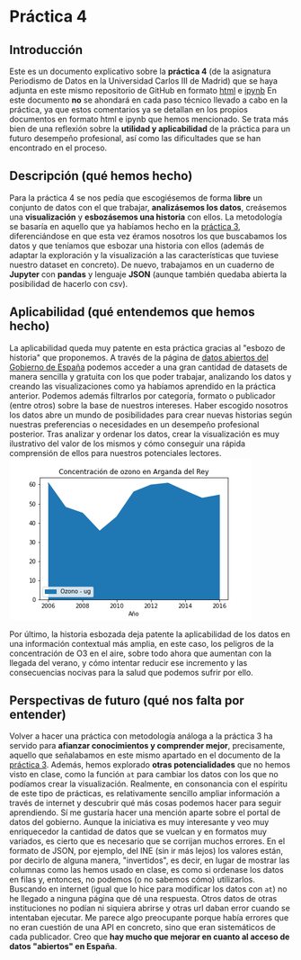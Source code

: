 # Práctica 4
## Introducción
Este es un documento explicativo sobre la **práctica 4** (de la asignatura Periodismo de Datos en la Universidad Carlos III de Madrid) que se haya adjunta en este mismo repositorio de GitHub en formato [html](python-api-libre-pandas.html) e [ipynb](python-api-libre-pandas.ipynb)
En este documento **no** se ahondará en cada paso técnico llevado a cabo en la práctica, ya que estos comentarios ya se detallan en los propios documentos en formato html e ipynb que hemos mencionado. Se trata más bien de una reflexión sobre la **utilidad y aplicabilidad** de la práctica para un futuro desempeño profesional, así como las dificultades que se han encontrado en el proceso.
## Descripción (qué hemos hecho)
Para la práctica 4 se nos pedía que escogiésemos de forma **libre** un conjunto de datos con el que trabajar, **analizásemos los datos**, creásemos una **visualización** y **esbozásemos una historia** con ellos. La metodología se basaría en aquello que ya habíamos hecho en la [práctica 3](python-api-covid19-pandas%20(1).ipynb), diferenciándose en que esta vez éramos nosotros los que buscabamos los datos y que teníamos que esbozar una historia con ellos (además de adaptar la exploración y la visualización a las características que tuviese nuestro dataset en concreto). De nuevo, trabajamos en un cuaderno de **Jupyter** con **pandas** y lenguaje **JSON** (aunque también quedaba abierta la posibilidad de hacerlo con csv).
## Aplicabilidad (qué entendemos que hemos hecho)
La aplicabilidad queda muy patente en esta práctica gracias al "esbozo de historia" que proponemos. A través de la página de [datos abiertos del Gobierno de España](https://datos.gob.es/es) podemos acceder a una gran cantidad de datasets de manera sencilla y gratuita con los que poder trabajar, analizando los datos y creando las visualizaciones como ya habíamos aprendido en la práctica anterior. Podemos además filtrarlos por categoría, formato o publicador (entre otros) sobre la base de nuestros intereses. Haber escogido nosotros los datos abre un mundo de posibilidades para crear nuevas historias según nuestras preferencias o necesidades en un desempeño profesional posterior. Tras analizar y ordenar los datos, crear la visualización es muy ilustrativo del valor de los mismos y cómo conseguir una rápida comprensión de ellos para nuestros potenciales lectores. 
![Concentración de ozono en Arganda del Rey](practica-4.png)

Por último, la historia esbozada deja patente la aplicabilidad de los datos en una información contextual más amplia, en este caso, los peligros de la concentración de O3 en el aire, sobre todo ahora que aumentan con la llegada del verano, y cómo intentar reducir ese incremento y las consecuencias nocivas para la salud que podemos sufrir por ello.
## Perspectivas de futuro (qué nos falta por entender)
Volver a hacer una práctica con metodología análoga a la práctica 3 ha servido para **afianzar conocimientos y comprender mejor**, precisamente, aquello que señalabamos en este mismo apartado en el documento de la [práctica 3](practica-3.md). Además, hemos explorado **otras potencialidades** que no hemos visto en clase, como la función `at` para cambiar los datos con los que no podíamos crear la visualización. Realmente, en consonancia con el espíritu de este tipo de prácticas, es relativamente sencillo ampliar información a través de internet y descubrir qué más cosas podemos hacer para seguir aprendiendo.
Sí me gustaría hacer una mención aparte sobre el portal de datos del gobierno. Aunque la iniciativa es muy interesante y veo muy enriquecedor la cantidad de datos que se vuelcan y en formatos muy variados, es cierto que es necesario que se corrijan muchos errores. En el formato de JSON, por ejemplo, del INE (sin ir más lejos) los valores están, por decirlo de alguna manera, "invertidos", es decir, en lugar de mostrar las columnas como las hemos usado en clase, es como si ordenase los datos en filas y, entonces, no podemos (o no sabemos cómo) utilizarlos. Buscando en internet (igual que lo hice para modificar los datos con `at`) no he llegado a ninguna página que dé una respuesta. Otros datos de otras instituciones no podían ni siquiera abrirse y otras url daban error cuando se intentaban ejecutar. Me parece algo preocupante porque había errores que no eran cuestión de una API en concreto, sino que eran sistemáticos de cada publicador. Creo que **hay mucho que mejorar en cuanto al acceso de datos "abiertos" en España**.
